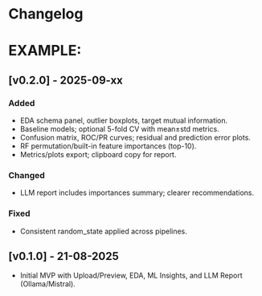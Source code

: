 # Changelog

# EXAMPLE:

## [v0.2.0] - 2025-09-xx
### Added
- EDA schema panel, outlier boxplots, target mutual information.
- Baseline models; optional 5-fold CV with mean±std metrics.
- Confusion matrix, ROC/PR curves; residual and prediction error plots.
- RF permutation/built-in feature importances (top-10).
- Metrics/plots export; clipboard copy for report.

### Changed
- LLM report includes importances summary; clearer recommendations.

### Fixed
- Consistent random_state applied across pipelines.

## [v0.1.0] - 21-08-2025
- Initial MVP with Upload/Preview, EDA, ML Insights, and LLM Report (Ollama/Mistral).
